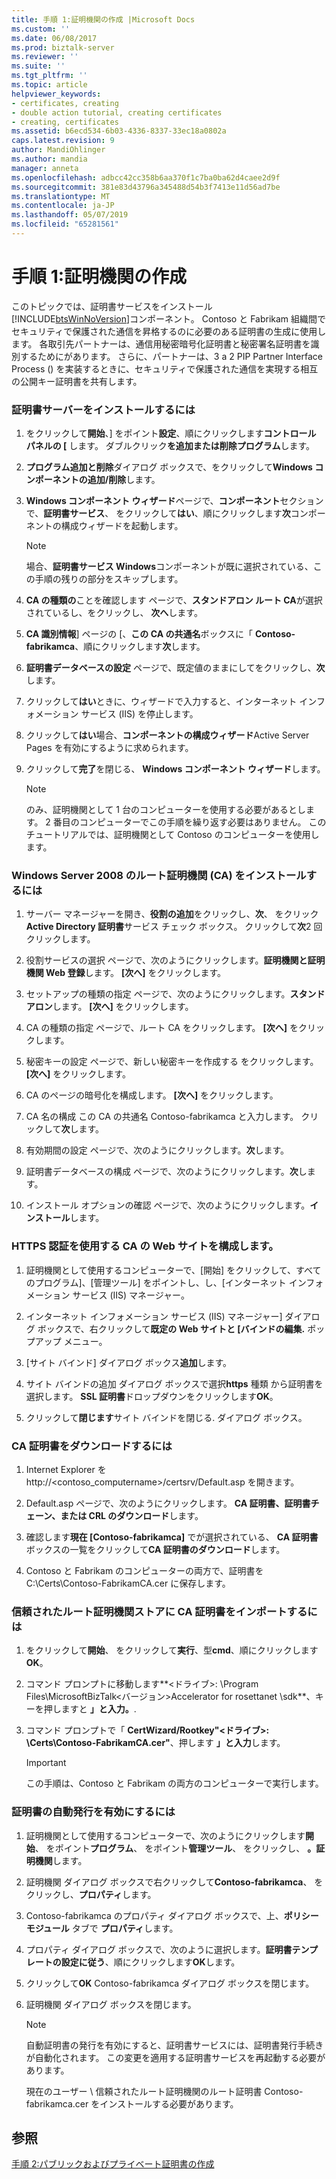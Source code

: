 ```yaml
---
title: 手順 1:証明機関の作成 |Microsoft Docs
ms.custom: ''
ms.date: 06/08/2017
ms.prod: biztalk-server
ms.reviewer: ''
ms.suite: ''
ms.tgt_pltfrm: ''
ms.topic: article
helpviewer_keywords:
- certificates, creating
- double action tutorial, creating certificates
- creating, certificates
ms.assetid: b6ecd534-6b03-4336-8337-33ec18a0802a
caps.latest.revision: 9
author: MandiOhlinger
ms.author: mandia
manager: anneta
ms.openlocfilehash: adbcc42cc358b6aa370f1c7ba0ba62d4caee2d9f
ms.sourcegitcommit: 381e83d43796a345488d54b3f7413e11d56ad7be
ms.translationtype: MT
ms.contentlocale: ja-JP
ms.lasthandoff: 05/07/2019
ms.locfileid: "65281561"
---
```

# <a name="step-1-creating-a-certification-authority"></a>手順 1:証明機関の作成
このトピックでは、証明書サービスをインストール[!INCLUDE[btsWinNoVersion](../../includes/btswinnoversion-md.md)]コンポーネント。 Contoso と Fabrikam 組織間でセキュリティで保護された通信を昇格するのに必要のある証明書の生成に使用します。 各取引先パートナーは、通信用秘密暗号化証明書と秘密署名証明書を識別するためにがあります。 さらに、パートナーは、3 a 2 PIP Partner Interface Process () を実装するときに、セキュリティで保護された通信を実現する相互の公開キー証明書を共有します。  
  
### <a name="to-install-the-certificate-server"></a>証明書サーバーをインストールするには  
  
1.  をクリックして**開始**、] をポイント**設定**、順にクリックします**コントロール パネルの [** します。 ダブルクリック**を追加または削除プログラム**します。  
  
2.  **プログラム追加と削除**ダイアログ ボックスで、をクリックして**Windows コンポーネントの追加/削除**します。  
  
3.  **Windows コンポーネント ウィザード**ページで、**コンポーネント**セクションで、**証明書サービス**、 をクリックして**はい**、順にクリックします**次**コンポーネントの構成ウィザードを起動します。  
  
    > [!NOTE]
    >  場合、**証明書サービス Windows**コンポーネントが既に選択されている、この手順の残りの部分をスキップします。  
  
4.  **CA の種類の**ことを確認します ページで、**スタンドアロン ルート CA**が選択されているし、をクリックし、 **次へ**します。  
  
5.  **CA 識別情報**] ページの [、**この CA の共通名**ボックスに「 **Contoso-fabrikamca**、順にクリックします**次**します。  
  
6.  **証明書データベースの設定** ページで、既定値のままにしてをクリックし、**次**します。  
  
7.  クリックして**はい**ときに、ウィザードで入力すると、インターネット インフォメーション サービス (IIS) を停止します。  
  
8.  クリックして**はい**場合、**コンポーネントの構成ウィザード**Active Server Pages を有効にするように求められます。  
  
9. クリックして**完了**を閉じる、 **Windows コンポーネント ウィザード**します。  
  
    > [!NOTE]
    >  のみ、証明機関として 1 台のコンピューターを使用する必要があるとします。 2 番目のコンピューターでこの手順を繰り返す必要はありません。 このチュートリアルでは、証明機関として Contoso のコンピューターを使用します。  
  
### <a name="to-install-a-root-certification-authority-ca-for-windows-server-2008"></a>Windows Server 2008 のルート証明機関 (CA) をインストールするには  
  
1.  サーバー マネージャーを開き、**役割の追加**をクリックし、**次**、 をクリック**Active Directory 証明書**サービス チェック ボックス。 クリックして**次**2 回クリックします。  
  
2.  役割サービスの選択 ページで、次のようにクリックします。**証明機関と証明機関 Web 登録**します。 **[次へ]** をクリックします。  
  
3.  セットアップの種類の指定 ページで、次のようにクリックします。**スタンドアロン**します。 **[次へ]** をクリックします。  
  
4.  CA の種類の指定 ページで、ルート CA をクリックします。 **[次へ]** をクリックします。  
  
5.  秘密キーの設定 ページで、新しい秘密キーを作成する をクリックします。 **[次へ]** をクリックします。  
  
6.  CA のページの暗号化を構成します。 **[次へ]** をクリックします。  
  
7.  CA 名の構成 この CA の共通名 Contoso-fabrikamca と入力します。 クリックして**次**します。  
  
8.  有効期間の設定 ページで、次のようにクリックします。**次**します。  
  
9. 証明書データベースの構成 ページで、次のようにクリックします。**次**します。  
  
10. インストール オプションの確認 ページで、次のようにクリックします。**インストール**します。  
  
### <a name="configuring-the-web-site-for-the-ca-to-use-https-authentication"></a>HTTPS 認証を使用する CA の Web サイトを構成します。  
  
1.  証明機関として使用するコンピューターで、[開始] をクリックして、すべてのプログラム]、[管理ツール] をポイントし、し、[インターネット インフォメーション サービス (IIS) マネージャー。  
  
2.  インターネット インフォメーション サービス (IIS) マネージャー] ダイアログ ボックスで、右クリックして**既定の Web サイトと [バインドの編集.** ポップアップ メニュー。  
  
3.  [サイト バインド] ダイアログ ボックス**追加**します。  
  
4.  サイト バインドの追加 ダイアログ ボックスで選択**https** 種類 から証明書を選択します。 **SSL 証明書**ドロップダウンをクリックします**OK**。  
  
5.  クリックして**閉じます**サイト バインドを閉じる. ダイアログ ボックス。  
  
### <a name="to-download-the-ca-certificate"></a>CA 証明書をダウンロードするには  
  
1.  Internet Explorer を http://<contoso_computername>/certsrv/Default.asp を開きます。  
  
2.  Default.asp ページで、次のようにクリックします。 **CA 証明書、証明書チェーン、または CRL のダウンロード**します。  
  
3.  確認します**現在 [Contoso-fabrikamca]** でが選択されている、 **CA 証明書**ボックスの一覧をクリックして**CA 証明書のダウンロード**します。  
  
4.  Contoso と Fabrikam のコンピューターの両方で、証明書を C:\Certs\Contoso-FabrikamCA.cer に保存します。  
  
### <a name="to-import-the-ca-certificate-to-the-trusted-root-certification-authorities-store"></a>信頼されたルート証明機関ストアに CA 証明書をインポートするには  
  
1.  をクリックして**開始**、 をクリックして**実行**、型**cmd**、順にクリックします**OK**。  
  
2.  コマンド プロンプトに移動します**\<ドライブ\>: \Program Files\MicrosoftBizTalk\<バージョン\>Accelerator for rosettanet \sdk**、キーを押しますと **」と入力。**.  
  
3.  コマンド プロンプトで「 **CertWizard/Rootkey"\<ドライブ\>: \Certs\Contoso-FabrikamCA.cer"**、押します **」と入力**します。  
  
    > [!IMPORTANT]
    >  この手順は、Contoso と Fabrikam の両方のコンピューターで実行します。  
  
### <a name="to-enable-automatic-certificate-issuing"></a>証明書の自動発行を有効にするには  
  
1.  証明機関として使用するコンピューターで、次のようにクリックします**開始**、 をポイント**プログラム**、 をポイント**管理ツール**、 をクリックし、  **。証明機関**します。  
  
2.  証明機関 ダイアログ ボックスで右クリックして**Contoso-fabrikamca**、 をクリックし、**プロパティ**します。  
  
3.  Contoso-fabrikamca のプロパティ ダイアログ ボックスで、上、**ポリシー モジュール** タブで **プロパティ**します。  
  
4.  プロパティ ダイアログ ボックスで、次のように選択します。**証明書テンプレートの設定に従う**、順にクリックします**OK**します。  
  
5.  クリックして**OK** Contoso-fabrikamca ダイアログ ボックスを閉じます。  
  
6.  証明機関 ダイアログ ボックスを閉じます。  
  
    > [!NOTE]
    >  自動証明書の発行を有効にすると、証明書サービスには、証明書発行手続きが自動化されます。 この変更を適用する証明書サービスを再起動する必要があります。  
    >   
    >  現在のユーザー \ 信頼されたルート証明機関のルート証明書 Contoso-fabrikamca.cer をインストールする必要があります。  
  
## <a name="see-also"></a>参照  
 [手順 2:パブリックおよびプライベート証明書の作成](../../adapters-and-accelerators/accelerator-rosettanet/step-2-creating-public-and-private-certificates.md)